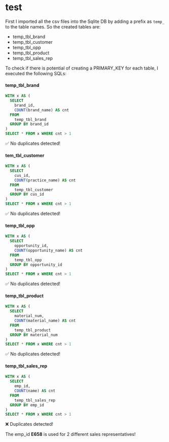 # test

First I imported all the csv files into the Sqlite DB by adding a prefix as `temp_` to the table names. So the created tables are:
- temp_tbl_brand
- temp_tbl_customer
- temp_tbl_opp
- temp_tbl_product
- temp_tbl_sales_rep

To check if there is potential of creating a PRIMARY_KEY for each table, I executed the following SQLs:

#### temp_tbl_brand

```sql
WITH x AS (
  SELECT 
  	brand_id, 
  	COUNT(brand_name) AS cnt 
  FROM 
  	temp_tbl_brand 
  GROUP BY brand_id
)
SELECT * FROM x WHERE cnt > 1
```

:white_check_mark: No duplicates detected!


#### tem_tbl_customer

```sql
WITH x AS (
  SELECT 
  	cus_id, 
  	COUNT(practice_name) AS cnt 
  FROM 
  	temp_tbl_customer
  GROUP BY cus_id
)
SELECT * FROM x WHERE cnt > 1
```

:white_check_mark: No duplicates detected!

#### temp_tbl_opp

```sql
WITH x AS (
  SELECT 
  	opportunity_id, 
  	COUNT(opportunity_name) AS cnt 
  FROM 
  	temp_tbl_opp
  GROUP BY opportunity_id
)
SELECT * FROM x WHERE cnt > 1
```

:white_check_mark: No duplicates detected!


#### temp_tbl_product

```sql
WITH x AS (
  SELECT 
  	material_num, 
  	COUNT(material_name) AS cnt 
  FROM 
  	temp_tbl_product
  GROUP BY material_num
)
SELECT * FROM x WHERE cnt > 1
```

:white_check_mark: No duplicates detected!


#### temp_tbl_sales_rep

```sql
WITH x AS (
  SELECT 
  	emp_id, 
  	COUNT(name) AS cnt 
  FROM 
  	temp_tbl_sales_rep
  GROUP BY emp_id
)
SELECT * FROM x WHERE cnt > 1
```

:x: Duplicates detected!

The emp_id **E658** is used for 2 different sales representatives!

